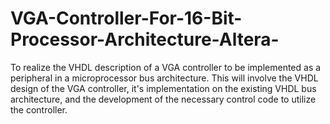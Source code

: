 # VGA-Controller-For-16-Bit-Processor-Architecture-Altera-
To realize the VHDL description of a VGA controller to be implemented as a peripheral in a microprocessor bus architecture. This will involve the VHDL design of the VGA controller, it's implementation on the existing VHDL bus architecture, and the development of the necessary control code to utilize the controller.
